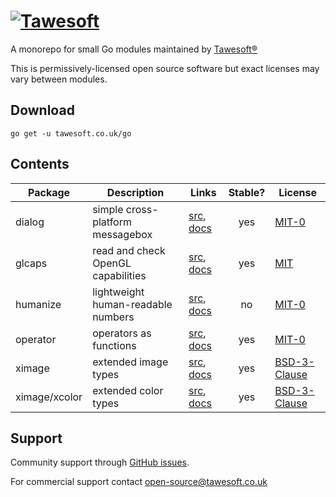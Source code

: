 [![Tawesoft](https://www.tawesoft.co.uk/media/0/logo-240r.png)](https://tawesoft.co.uk/go)
================================================================================

A monorepo for small Go modules maintained by [Tawesoft&reg;](https://www.tawesoft.co.uk/go)

This is permissively-licensed open source software but exact licenses may vary between modules.

Download
--------

```shell script
go get -u tawesoft.co.uk/go
```

Contents
--------

Package | Description | Links | Stable? | License
 --- | --- | --- |:---:| ---
dialog | simple cross-platform messagebox | [src](./dialog), [docs][doc_dialog] | yes | [MIT-0][copy_dialog]
glcaps | read and check OpenGL capabilities | [src](./glcaps), [docs][doc_glcaps] | yes | [MIT][copy_glcaps]
humanize | lightweight human-readable numbers | [src](./humanize), [docs][doc_humanize] | no | [MIT-0][copy_humanize]
operator | operators as functions | [src](./operator), [docs][doc_operator] | yes | [MIT-0][copy_operator]
ximage | extended image types | [src](./ximage), [docs][doc_ximage] | yes | [BSD-3-Clause][copy_ximage]
ximage/xcolor | extended color types | [src](./ximage/xcolor), [docs][doc_ximage_xcolor] | yes | [BSD-3-Clause][copy_ximage_xcolor]

[doc_dialog]: https://godoc.org/tawesoft.co.uk/go/dialog
[doc_glcaps]: https://godoc.org/tawesoft.co.uk/go/glcaps
[doc_humanize]: https://godoc.org/tawesoft.co.uk/go/humanize
[doc_operator]: https://godoc.org/tawesoft.co.uk/go/operator
[doc_ximage]: https://godoc.org/tawesoft.co.uk/go/ximage
[doc_ximage_xcolor]: https://godoc.org/tawesoft.co.uk/go/ximage/xcolor

[copy_dialog]: ./dialog/COPYING.md
[copy_glcaps]: ./glcaps/COPYING.md
[copy_humanize]: ./humanize/COPYING.md
[copy_operator]: ./operator/COPYING.md
[copy_ximage]: ./ximage/COPYING.md
[copy_ximage_xcolor]: ./ximage/xcolor/COPYING.md

Support
-------

Community support through [GitHub issues](https://github.com/tawesoft/go/issues).

For commercial support contact open-source@tawesoft.co.uk
